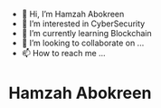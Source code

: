 - 👋 Hi, I’m Hamzah Abokreen
- 👀 I’m interested in CyberSecurity
- 🌱 I’m currently learning Blockchain
- 💞️ I’m looking to collaborate on ...
- 📫 How to reach me ...

<h1>Hamzah Abokreen</h1>

<!---
Hambob/Hambob is a ✨ special ✨ repository because its `README.md` (this file) appears on your GitHub profile.
You can click the Preview link to take a look at your changes.
--->
